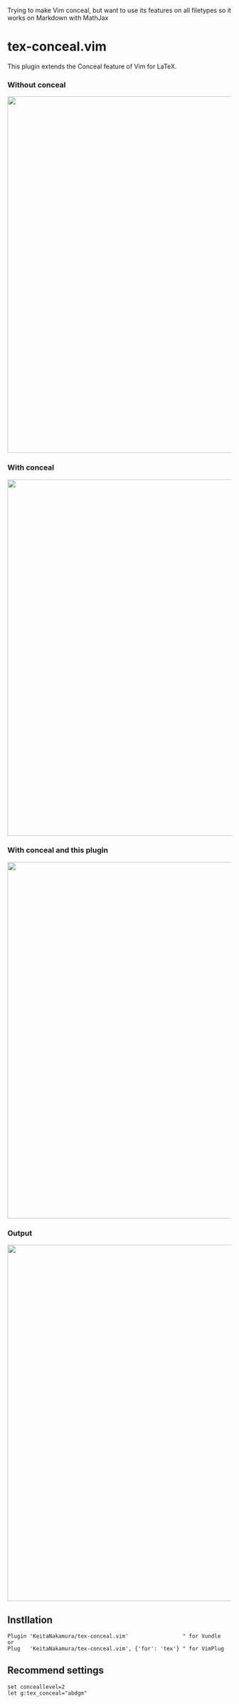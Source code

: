 Trying to make Vim conceal, but want to use its features on all filetypes so it works on Markdown with MathJax

# tex-conceal.vim

This plugin extends the Conceal feature of Vim for LaTeX.

### Without conceal
<img src="https://github.com/KeitaNakamura/tex-conceal.vim/blob/master/normal.png" width="800">

### With conceal
<img src="https://github.com/KeitaNakamura/tex-conceal.vim/blob/master/conceal.png" width="800">

### With conceal and this plugin
<img src="https://github.com/KeitaNakamura/tex-conceal.vim/blob/master/conceal_plugin.png" width="800">

### Output
<img src="https://github.com/KeitaNakamura/tex-conceal.vim/blob/master/output.png" width="800">

## Instllation
```vim:~/.vimrc
Plugin 'KeitaNakamura/tex-conceal.vim'                 " for Vundle
or
Plug   'KeitaNakamura/tex-conceal.vim', {'for': 'tex'} " for VimPlug
```

## Recommend settings
```vim:~/.vimrc
set conceallevel=2
let g:tex_conceal="abdgm"
```
